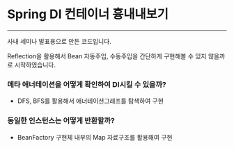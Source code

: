 # Spring DI 컨테이너 흉내내보기
- - -
사내 세미나 발표용으로 만든 코드입니다.

Reflection을 활용해서 Bean 자동주입, 수동주입을 간단하게 구현해볼 수 있지 않을까로 시작하였습니다.

### 메타 애너테이션을 어떻게 확인하여 DI시킬 수 있을까?
- DFS, BFS를 활용해서 애너테이션그래프를 탐색하여 구현 


### 동일한 인스턴스는 어떻게 반환할까?
- BeanFactory 구현체 내부의 Map 자료구조를 활용해여 구현 
